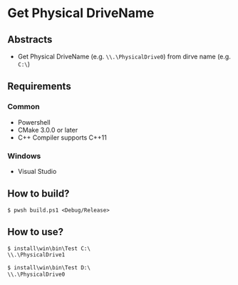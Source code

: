 # Get Physical DriveName

## Abstracts

* Get Physical DriveName (e.g. `\\.\PhysicalDrive0`) from dirve name (e.g. `C:\`)

## Requirements

### Common

* Powershell
* CMake 3.0.0 or later
* C++ Compiler supports C++11

### Windows

* Visual Studio

## How to build?

````shell
$ pwsh build.ps1 <Debug/Release>
````

## How to use?

````bat
$ install\win\bin\Test C:\
\\.\PhysicalDrive1

$ install\win\bin\Test D:\
\\.\PhysicalDrive0
````